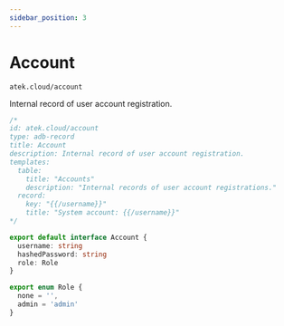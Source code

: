 ```yaml
---
sidebar_position: 3
---
```


# Account

`atek.cloud/account`

Internal record of user account registration.

```typescript
/*
id: atek.cloud/account
type: adb-record
title: Account
description: Internal record of user account registration.
templates:
  table:
    title: "Accounts"
    description: "Internal records of user account registrations."
  record:
    key: "{{/username}}"
    title: "System account: {{/username}}"
*/

export default interface Account {
  username: string
  hashedPassword: string
  role: Role
}

export enum Role {
  none = '',
  admin = 'admin'
}

```
